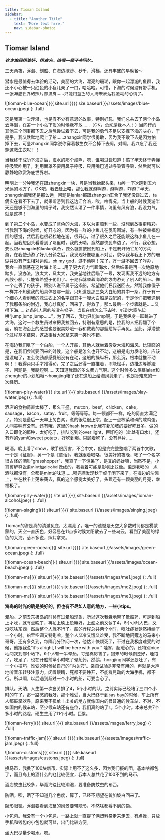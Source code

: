 ```yaml
---
title: Tioman Island
sidebar:
  - title: "Another Title"
    text: "More text here."
    nav: sidebar-photos
---
```


## Tioman Island

**_这次旅程很美好，很难忘，值得一辈子去回忆。_**

三天两夜，浮潜、划船、在海边挖沙、秋千、滑梯，还有丰盛的早晚餐～

潜水是最值得去体验的活动，美丽的大海，漂亮的珊瑚，跟你一起漂游的鱼群，我还不小心被一只红色的小鱼儿亲了一口，哈哈哈。可惜，下海的时候没有带手机，一张海底世界的照片都没有……只能用蓝色的大海来表达我激动的心情了。

![tioman-blue-ocean]({{ site.url }}{{ site.baseurl }}/assets/images/blue-ocean.jpeg)
{: .full}

这是我第一次浮潜，也是有不少有意思的故事，特别好玩。我们总共去了两个小岛去浮潜，在第一个小岛下海的时候我不敢……（OK，怂就是我本人！）当同行的其他三个同事都下去之后我尝试着下去，可是我的勇气不足以支撑下海的决心，于是乎，我又默默地爬上了船……zhangxin同学很勇敢，因为我不敢下去是因为怕掉下去，可是zhangxin同学说你穿着救生衣不会掉下去啊，对啊，我咋忘了我还穿这救生衣呢！！

当我终于成功下海之后，海水的那个咸啊，嗯，谁喝过谁知道！搞了半天终于弄懂呼吸管咋用了，利用面罩不要用鼻子呼吸，只用嘴巴通过呼吸管呼吸，然后就可以静静地欣赏海底世界啦。

明明上一分钟我还在跟zhangxin一块，可是当我抬起头来，ta咋一下次跑到五六米远的地方了，OK吧，我去赶上咯，那么我就游啊游，游啊游，咋游了半天，zhangxin离我还是那么远，问题是lanlan都跟zhangxin汇合了我还没跟过去，ta俩实在看不下去了，就果断游到我这边汇合咯，唉，啥情况。当上船的时候我游半天还是够不到海里的绳子时，我突然认清了一件事情，海里有风有浪，我没力气，就是这样！

到了第二个小岛，水变成了蓝色的大海，本以为更顺利一些，没想到故事更精彩。当我刚下海的时候，好开心的，因为有一群的小鱼儿在我周围游，有一种被幸福包围的感觉，然后我也很轻松地在游，很开心，过了很久之后还能跟这群小鱼儿在一起。当我想回头看看到了哪里时，我的天呐，竟然都快到岸边了。不行，我心想，要么跟zhangxin和lanlan集合，要么就直接回到船上，于是我开始往船的方向游，在我使劲游了好几分钟之后，我发现好像哪里不对劲，貌似我与我正下方的珊瑚并没有产生相对运动。oh my god，游不动啊！完了，万一游不回去了咋办，我会一直飘荡在这片海上吧……用了更大的力气蹬海水，然后结果是再一次地原地踏步。没办法，浪太大，风太大，我失望地往后瞄了一眼，发现离我不远的地方有两艘小船，只能寄希望于他们了。于是我就顺着海浪的方向游到了别人的船上。像一个走丢了的孩子，跟别人说不属于这条船，希望他们把我送回去。然鹅我像傻子一样并不知道我的船具体是哪一艘，只知道是那三条大白船的其中一条，终于有一个细心人看到我的救生衣上的名字跟其中一艘大白船是匹配的，于是他们把我送到了我那条船的附近，我心想真好，回来了，得救了。那么最后一个步骤就是……又得下海……这条别人家的船没有梯子，当我在想怎么下去时，听到大家在起哄“jump jump jump……”，为了回去，我也只能jump啊。于是我纵身一跃跳进了大海，这时一个救生员过来把我拉回去，特别有意思的是，拉我的人把我翻了个面，躺在海面上的感觉也是很美妙哦～我和救我的那艘船挥手再见。至此，浮潜整个过程基本结束，这故事给大家拿来笑一笑也不错。

在海边我们租了一个白船，一个人开船，其他人就坐着感受大海和海风。比较囧的是，在我们尝试要回来的时候，这个船是怎么也开不动，这船是电力发电的，应该是没电了，怎么使劲都感觉船没有在动，这船的操纵杆，那么沉，根本就推不动啊！！我得两只手才推得动，完了之后还得一直推着，不能松手，边推边等脚蹬子，问题是，我腿短啊……天知道我蹬的多么费力气啊。这个时候多么羡慕lalan和zhenghe的小划船哦～hongjing帽子还在这船上给海风刮走了，也是挺难忘的一次经历。

![tioman-play-water]({{ site.url }}{{ site.baseurl }}/assets/images/play-water.jpeg)
{: .full}

酒店的食物简直太棒了，那么丰盛，mutton，beef，chicken，cake，sausage，bacon，satay，fruit，等等等等。每一顿都不一样，吃的简直太满足了。特别是最后一天早上的白粥，煮的很烂很正宗，配上一点榨菜和碎的咸鸡蛋，人间美味有没有。还有哦，这里的hash brown比我在新加坡的要好吃很多，做的入口即化的那种，太好吃了，排队吃到的over light，巨好吃的（此处有口水），还有炸的yam和sweet potato，好吃到爆。只顾着吃了，没有皂片……

喝酒。晚上看了show，歌手很厉害，不会中文，但是完完整整唱了两首中文歌，一个是《征服》，另一个是《童话》。我就跟着唱咯，很美好的夜晚，喝了一个名字很古怪的酒叫“grasshopper”，我查了一下惊呆了，是真的蚂蚱嘛，当然不是，小哥哥解释说用mint加alcohol做成的，我看着可能是形状比较像。但是我喝的一点酒味都没有，全都是mint的味道……喝完酒发现秋千终于闲下来了，在海边的沙滩上，坐在秋千上荡来荡去，真的这个感觉太美好了，头顶还有一颗美丽的月亮，幸福极了。

![tioman-play-water]({{ site.url }}{{ site.baseurl }}/assets/images/tioman-alcohol.jpeg)
{: .full}

![tioman-singing]({{ site.url }}{{ site.baseurl }}/assets/images/singing.jpeg)
{: .full}

Tioman的海是真的清澈见底，太漂亮了，唯一的遗憾是天空大多数时间都是雾蒙蒙的，天空一直灰色，好容易在11点多时候太阳散去了一些乌云，看到了美丽的绿色的大海。话不多说，照片拿来。

![tioman-green-ocean]({{ site.url }}{{ site.baseurl }}/assets/images/green-ocean.jpeg)
{: .full}

![tioman-ocean-beach]({{ site.url }}{{ site.baseurl }}/assets/images/ocean-beach.jpeg)
{: .full}

![tioman-me]({{ site.url }}{{ site.baseurl }}/assets/images/me1.jpeg)
{: .full}

![tioman-me]({{ site.url }}{{ site.baseurl }}/assets/images/me2.jpeg)
{: .full}

![tioman-me]({{ site.url }}{{ site.baseurl }}/assets/images/me3.jpeg)
{: .full}

**海岛的时光的确是美好的，但也有不尽如人意的地方，一些小tips。**

晕船。之前去东极岛的时候有过晕船现象，所以这次我特地带了晕船药，可是到船上才吃，就有点晚了，再加上晚上没睡好，上船之前又做了4，5个小时大巴，又没吃啥东西，然后整个人就不行了。船的行程总共两个小时，呕吐症状竟然持续了一个小时。船里空调又特别冷，整个人又冷又饿又难受，我不断地问旁边的马来小哥哥，还有多久到，每隔几分钟问一次，他估计快烦死了，不过在我极度难受的时候，他跟我说“it's alright, I will be here with you.” 哇塞，超暖心的，还特别nice地问我到哪个站下。6个人有一半晕船，可是真厉害了。回来的时候倒还好，睡饱了，吃足了，也在开船前半小时吃了晕船药，然鹅，hongjing同学还是吐了，有一个小技巧，难受的时候掐自己的“内关穴”。亲自试验是非常有用的，再就是大声地听音乐转移注意力，闭着眼睛，死都不要睁开，不能看晃动的大海手机，都不行。所以啊，以后遇到超过一个小时的船，可要当心了。

排队。天呐，人生第一次出关排了4，5个小时的队，之前实际已经堵了三四个小时的车了，那一路憋的我呀，那个难受，当大巴终于到bas bay的时候，车上所有人都鼓掌欢呼，原来我不孤单！出关的地方就像国内的很普通的候车站，不对，不如国内的候车站，至少候车站还有座位，我们真的站了4，5个小时。本来总共7个多小时的路程，硬生生用了11个小时。巨累。

![tioman-ferry]({{ site.url }}{{ site.baseurl }}/assets/images/ferry.jpeg)
{: .full}

![tioman-traffic-jam]({{ site.url }}{{ site.baseurl }}/assets/images/traffic-jam.jpeg)
{: .full}

![tioman-customs]({{ site.url }}{{ site.baseurl }}/assets/images/customs.jpeg)
{: .full}

换马币，我换了100块新币，实际上用不了这么多，因为我们报的团，基本啥都包了，而且岛上的酒什么的也比较便宜，我本人总共花了100不到的马币。

酒店蚊虫比较多，毕竟海边比较潮湿，要准备防蚊虫的东西。

防晒。唉，晒了不知道几个色度，算了，已经不期望在新加坡白回来了。

隐形眼镜。浮潜要看到海里的风景要带隐形，不然啥都看不到的额。

小包包。我没有一个小包包，一路上就一直提了俩塑料袋走来走去，有点挫，只放手机和钱包的小包包就可以，出门比较方便。

坐大巴尽量少喝水。嗯。

